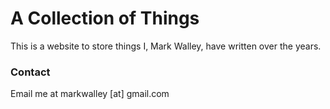 # A Collection of Things

This is a website to store things I, Mark Walley, have written over the years.

### Contact

Email me at markwalley [at] gmail.com
